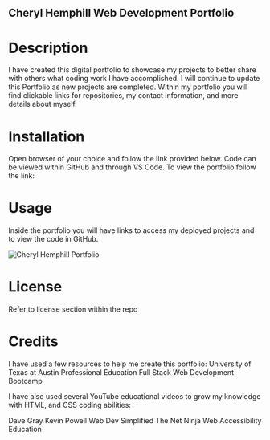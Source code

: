 ## Cheryl Hemphill Web Development Portfolio

# Description

I have created this digital portfolio to showcase my projects to better share with others what coding work I have accomplished. I will continue to update this Portfolio as new projects are completed. Within my portfolio you will find clickable links for repositories, my contact information, and more details about myself.

# Installation

Open browser of your choice and follow the link provided below. Code can be viewed within GitHub and through VS Code.
To view the portfolio follow the link:

# Usage

Inside the portfolio you will have links to access my deployed projects and to view the code in GitHub. 

<link  href=assets/images/Cheryl%20Hemphill%20Portfolio.gif/>

![Cheryl Hemphill Portfolio](https://user-images.githubusercontent.com/126039394/228996743-569a995e-03e5-4f30-b4e0-1525a67d7ef3.gif)

# License

Refer to license section within the repo

# Credits

I have used a few resources to help me create this portfolio:
University of Texas at Austin Professional Education Full Stack Web Development Bootcamp

I have also used several YouTube educational videos to grow my knowledge with HTML, and CSS coding abilities:

Dave Gray
Kevin Powell
Web Dev Simplified
The Net Ninja
Web Accessibility Education
